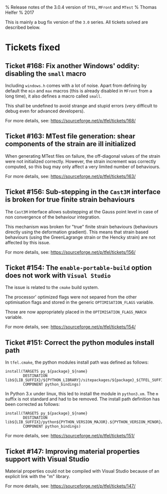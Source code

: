 % Release notes of the 3.0.4 version of `TFEL`, `MFront` and `MTest`
% Thomas Helfer
% 2017

This is mainly a bug fix version of the `3.0` series. All tickets
solved are described below.

# Tickets fixed

## Ticket #168: Fix another Windows' oddity: disabling the `small` macro

Including `windows.h` comes with a lot of noise. Apart from defining
by default the `min` and `max` macros (this is already disabled in
`MFront` from a long time), it also defines a macro called `small`.

This shall be undefined to avoid strange and stupid errors (very
difficult to debug even for advanced developers).

For more details, see: <https://sourceforge.net/p/tfel/tickets/168/>

## Ticket #163: MTest file generation: shear components of the strain are ill initialized

When generating MTest files on failure, the off-diagonal values of the
strain were not initialized correctly. However, the strain increment
was correctly computed, so this bug may only affect a very limited
number of behaviours.

For more details, see: <https://sourceforge.net/p/tfel/tickets/163/>

## Ticket #156: Sub-stepping in the `Cast3M` interface is broken for true finite strain behaviours

The `Cast3M` interface allows substepping at the Gauss point level in
case of non convergence of the behaviour integration.

This mechanism was broken for "true" finite strain behaviours
(behaviours directly using the deformation gradient). This means that
strain based behaviours (using the GreenLagrange strain or the Hencky
strain) are not affected by this issue.

For more details, see: <https://sourceforge.net/p/tfel/tickets/156/>

## Ticket #154: The `enable-portable-build` option does not work with `Visual Studio`

The issue is related to the `cmake` build system.

The processor' optimized flags were not separed from the other
optimisation flags and stored in the generic
`OPTIMISATION_FLAGS` variable.

Those are now appropriately placed in the `OPTIMISATION_FLAGS_MARCH`
variable.

For more details, see: <https://sourceforge.net/p/tfel/tickets/154/>

## Ticket #151: Correct the python modules install path

In `tfel.cmake`, the python modules install path was defined as follows:

~~~~
install(TARGETS py_${package}_${name}
        DESTINATION lib${LIB_SUFFIX}/${PYTHON_LIBRARY}/sitepackages/${package}_${TFEL_SUFFIX_FOR_PYTHON_MODULES}
        COMPONENT python_bindings)
~~~~

In Python 3.x under linux, this led to install the module in
`python3.xm`. The `m` suffix is not standard and had to be
removed. The install path definition has been corrected as follows:

~~~~
install(TARGETS py_${package}_${name}
        DESTINATION lib${LIB_SUFFIX}/python${PYTHON_VERSION_MAJOR}.${PYTHON_VERSION_MINOR}/sitepackages/${package}_${TFEL_SUFFIX_FOR_PYTHON_MODULES}
        COMPONENT python_bindings)
~~~~

For more details, see: <https://sourceforge.net/p/tfel/tickets/151/>

## Ticket #147: Improving material properties support with Visual Studio

Material properties could not be compiled with Visual Studio because
of an explicit link with the "m" library.

For more details, see: <https://sourceforge.net/p/tfel/tickets/147/>
